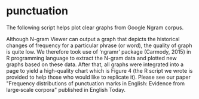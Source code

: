 # punctuation
The following script helps plot clear graphs from Google Ngram corpus.


Although N-gram Viewer can output a graph that
depicts the historical changes of frequency for a particular phrase (or word), the quality of graph is quite
low. We therefore took use of ‘ngramr’ package
(Carmody, 2015) in R programming language to extract
the N-gram data and plotted new graphs based on these
data. After that, all graphs were integrated into a page to
yield a high-quality chart which is Figure 4 (the R script
we wrote is provided to help those who would like to
replicate it). Please see our paper "Frequency distributions of
punctuation marks in English: Evidence from large‐scale corpora" published in English Today.
